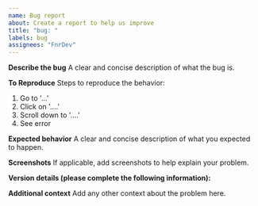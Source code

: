 ```yaml
---
name: Bug report
about: Create a report to help us improve
title: "bug: "
labels: bug
assignees: "FnrDev"
---
```


**Describe the bug** A clear and concise description of what the bug is.

**To Reproduce** Steps to reproduce the behavior:

1. Go to '...'
2. Click on '....'
3. Scroll down to '....'
4. See error

**Expected behavior** A clear and concise description of what you expected to happen.

**Screenshots** If applicable, add screenshots to help explain your problem.

**Version details (please complete the following information):**

**Additional context** Add any other context about the problem here.
